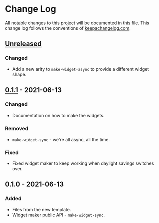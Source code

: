 # Change Log
All notable changes to this project will be documented in this file. This change log follows the conventions of [keepachangelog.com](http://keepachangelog.com/).

## [Unreleased]
### Changed
- Add a new arity to `make-widget-async` to provide a different widget shape.

## [0.1.1] - 2021-06-13
### Changed
- Documentation on how to make the widgets.

### Removed
- `make-widget-sync` - we're all async, all the time.

### Fixed
- Fixed widget maker to keep working when daylight savings switches over.

## 0.1.0 - 2021-06-13
### Added
- Files from the new template.
- Widget maker public API - `make-widget-sync`.

[Unreleased]: https://github.com/your-name/alexa-monitor/compare/0.1.1...HEAD
[0.1.1]: https://github.com/your-name/alexa-monitor/compare/0.1.0...0.1.1
